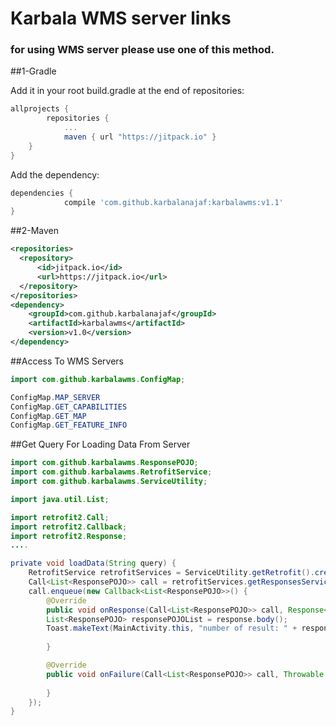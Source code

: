 # Karbala WMS server links
### for using WMS server please use one of this method.
##1-Gradle

Add it in your root build.gradle at the end of repositories:
```gradle
allprojects {
		repositories {
			...
			maven { url "https://jitpack.io" }
	}
}
```



  
Add the dependency:
```gradle
dependencies {
	        compile 'com.github.karbalanajaf:karbalawms:v1.1'
}
```

##2-Maven
```xml
<repositories>
  <repository>
      <id>jitpack.io</id>
      <url>https://jitpack.io</url>
  </repository>
</repositories>
<dependency>
    <groupId>com.github.karbalanajaf</groupId>
    <artifactId>karbalawms</artifactId>
    <version>v1.0</version>
</dependency>
```
##Access To WMS Servers
```java
import com.github.karbalawms.ConfigMap;

ConfigMap.MAP_SERVER
ConfigMap.GET_CAPABILITIES
ConfigMap.GET_MAP
ConfigMap.GET_FEATURE_INFO

```


##Get Query For Loading Data From Server
```java
import com.github.karbalawms.ResponsePOJO;
import com.github.karbalawms.RetrofitService;
import com.github.karbalawms.ServiceUtility;

import java.util.List;

import retrofit2.Call;
import retrofit2.Callback;
import retrofit2.Response;
....

private void loadData(String query) {
	RetrofitService retrofitServices = ServiceUtility.getRetrofit().create(RetrofitService.class);
	Call<List<ResponsePOJO>> call = retrofitServices.getResponsesService(query);
	call.enqueue(new Callback<List<ResponsePOJO>>() {
	    @Override
	    public void onResponse(Call<List<ResponsePOJO>> call, Response<List<ResponsePOJO>> response) {
		List<ResponsePOJO> responsePOJOList = response.body();
		Toast.makeText(MainActivity.this, "number of result: " + responsePOJOList.size(), Toast.LENGTH_LONG).show();
		
	    }

	    @Override
	    public void onFailure(Call<List<ResponsePOJO>> call, Throwable t) {
		
	    }
	});
}
```
